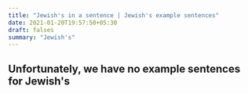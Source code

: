 ```yaml
---
title: "Jewish's in a sentence | Jewish's example sentences"
date: 2021-01-20T19:57:50+05:30
draft: falses
summary: "Jewish's"
---
```

## Unfortunately, we have no example sentences for Jewish's                 
